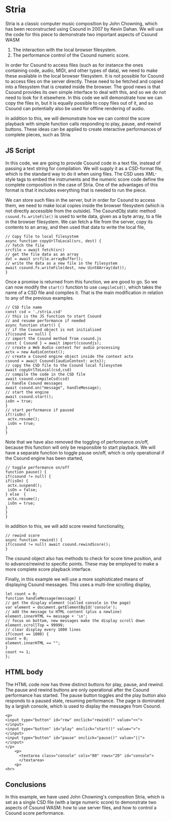 Stria
===

Stria is a classic computer music composition by John Chowning, which
has been reconstructed using Csound in 2007 by Kevin Dahan. We will
use the code for this piece to demonstrate two important aspects of
Csound WASM

1. The interaction with the local browser filesystem.
2. The performance control of the Csound numeric score.

In order for Csound to access files (such as for instance the ones
containing code, audio, MIDI, and other types of data), we need to
make these available in the local browser filesystem. It is not
possible for Csound to access files on the server directly. These need
to be fetched and copied into a filesystem that is created inside
the browser. The good news is that Csound provides its own simple
interface to deal with this, and so we do not need to look for it elsewhere.
In this code we will demonstrate how we can copy the files in, but it
is equally possible to copy files out of it, and so Csound can potentially
also be used for offline rendering of audio.

In addition to this, we will demonstrate how we can control the score
playback with simple function calls responding to play, pause, and
rewind buttons. These ideas can be applied to create interactive
performances of complete pieces, such as Stria.

JS Script
---

In this code, we are going to provide Csound code in a text file,
instead of passing a text string for compilation. We will supply it as
a CSD-format file, which is the standard way to do it when using
files. The CSD uses XML-style tags to embed the instruments and
the numeric score code define the complete composition in the
case of Stria. One of the advantages of this format is that it
includes everything that is needed to run the piece.

We can store such files in the server, but in order for Csound to
access them, we need to make local copies inside the browser
filesystem (which is not directly accessible from the outside).
The CsoundObj static method `csound.fs.writeFile()` is used to
write data, given as a byte array, to a file in the browser
filesystem. We can fetch a file from the server, copy its contents
to an array, and then used that data to write the local file,

```
// Copy file to local filesystem
async function copyUrlToLocal(src, dest) {
// fetch the file
srcfile = await fetch(src)
// get the file data as an array
dat = await srcfile.arrayBuffer();
// write the data as a new file in the filesystem
await csound.fs.writeFile(dest, new Uint8Array(dat));
}
```

Once a promise is returned from this function, we are good to go.
So we can now modify the `start()` function to use `compileCsd()`,
which takes the name of a CSD file and compiles it. That is the main
modification in relation to any of the previous examples.

```
// CSD file name
const csd = './stria.csd'
// this is the JS function to start Csound
// and resume performance if needed
async function start() {
// if the Csound object is not initialised
if(csound == null) {
// import the Csound method from csound.js
const { Csound } = await import(csoundjs);
// create a Web Audio context for audio processing
actx = new AudioContext();
// create a Csound engine object inside the context actx
csound = await Csound({audioContext: actx});
// copy the CSD file to the Csound local filesystem
await copyUrlToLocal(csd,csd)
// compile the code in the CSD file
await csound.compileCsd(csd)
// handle Csound messages
await csound.on("message", handleMessage);
// start the engine
await csound.start();
isOn = true;
}
// start performance if paused
if(!isOn) {
 actx.resume();
 isOn = true;
}
}
```

Note that we have also removed the toggling of performance on/off,
because this function will only be responsible to start playback. We
will have a separate function to toggle pause on/off, which is only
operational if the Csound engine has been started,

```
// toggle performance on/off
function pause() {
if(csound != null) {
if(isOn) {
 actx.suspend();
 isOn = false;
} else  {
 actx.resume();
 isOn = true;
}
}
}
```

In addition to this, we will add score rewind functionality,

```
// rewind score
async function rewind() {
if(csound != null) await csound.rewindScore();
}
```

The csound object also has methods to check for score time position,
and to advance/rewind to specific points. These may be employed to
make a more complete score playback interface.

Finally, in this example we will use a more sophisticated means of displaying
Csound messages. This uses a multi-line scrolling display,

```
let count = 0;
function handleMessage(message) {
// get the display element (called console in the page)
var element = document.getElementById('console');
// add the message to HTML content (plus a newline)
element.innerHTML += message + '\n';
// focus on bottom, new messages make the display scroll down
element.scrollTop = 99999;
// clear display every 1000 lines
if(count == 1000) {    
count = 0;
element.innerHTML == "";
}
count += 1;
};
```

HTML body
-----

The HTML code now has three distinct buttons for play, pause, and
rewind. The pause and rewind buttons are only operational after the
Csound performance has started. The pause button toggles and the
play button also responds to a paused state, resuming performance.
The page is dominated by a largish console, which is used to display
the messages from Csound.

```
<p>
<input type="button" id="rew" onclick="rewind()" value="<<">
</input>
<input type="button" id="play" onclick="start()" value=">">
</input>
<input type="button" id="pause" onclick="pause()" value="||">
</input>
</p>
    <p>
      <textarea class="console" cols="80" rows="20" id="console">
      </textarea>
    <p>
<hr>

```

Conclusions
---

In this example, we have used John Chowning's composition Stria, which
is set as a single CSD file (with a large numeric score) to
demonstrate two aspects of Csound WASM: how to use server files, and
how to control a Csound score performance.

